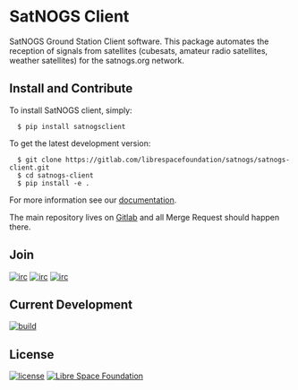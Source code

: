 # SatNOGS Client

SatNOGS Ground Station Client software. This package automates the reception of signals from satellites (cubesats, amateur radio satellites, weather satellites) for the satnogs.org network.

## Install and Contribute
To install SatNOGS client, simply:

```
  $ pip install satnogsclient
```

To get the latest development version:

```
  $ git clone https://gitlab.com/librespacefoundation/satnogs/satnogs-client.git
  $ cd satnogs-client
  $ pip install -e .
```

For more information see our [documentation](https://docs.satnogs.org/projects/satnogs-client).

The main repository lives on [Gitlab](https://gitlab.com/librespacefoundation/satnogs/satnogs-client) and all Merge Request should happen there.

## Join

[![irc](https://img.shields.io/badge/Matrix-%23satnogs:matrix.org-blue.svg)](https://riot.im/app/#/room/#satnogs:matrix.org)
[![irc](https://img.shields.io/badge/IRC-%23satnogs%20on%20freenode-blue.svg)](https://webchat.freenode.net/?channels=satnogs)
[![irc](https://img.shields.io/badge/forum-discourse-blue.svg)](https://community.libre.space/c/satnogs)

## Current Development

[![build](https://gitlab.com/librespacefoundation/satnogs/satnogs-client/badges/master/build.svg)](https://gitlab.com/librespacefoundation/satnogs/satnogs-client/commits/master)

## License

[![license](https://img.shields.io/badge/license-AGPL%203.0-6672D8.svg)](LICENSE)
[![Libre Space Foundation](https://img.shields.io/badge/%C2%A9%202014--2018-Libre%20Space%20Foundation-6672D8.svg)](https://librespacefoundation.org/)

